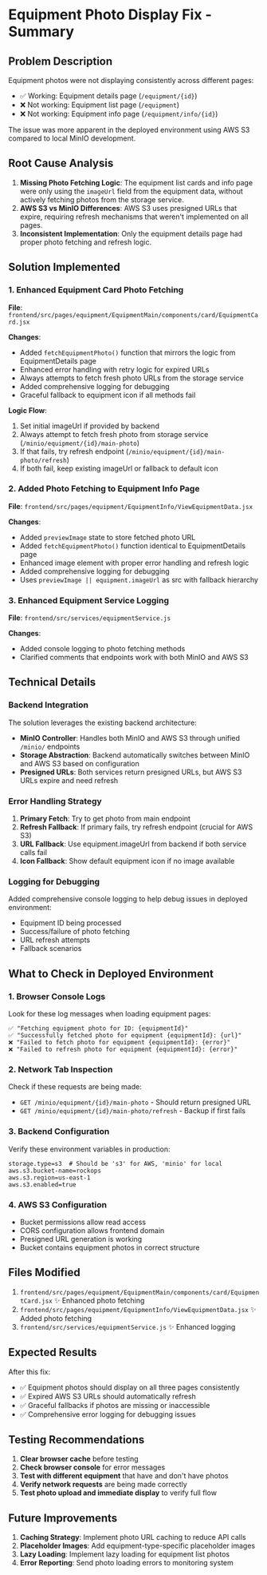# Equipment Photo Display Fix - Summary

## Problem Description
Equipment photos were not displaying consistently across different pages:
- ✅ Working: Equipment details page (`/equipment/{id}`) 
- ❌ Not working: Equipment list page (`/equipment`)
- ❌ Not working: Equipment info page (`/equipment/info/{id}`)

The issue was more apparent in the deployed environment using AWS S3 compared to local MinIO development.

## Root Cause Analysis
1. **Missing Photo Fetching Logic**: The equipment list cards and info page were only using the `imageUrl` field from the equipment data, without actively fetching photos from the storage service.
2. **AWS S3 vs MinIO Differences**: AWS S3 uses presigned URLs that expire, requiring refresh mechanisms that weren't implemented on all pages.
3. **Inconsistent Implementation**: Only the equipment details page had proper photo fetching and refresh logic.

## Solution Implemented

### 1. Enhanced Equipment Card Photo Fetching
**File**: `frontend/src/pages/equipment/EquipmentMain/components/card/EquipmentCard.jsx`

**Changes**:
- Added `fetchEquipmentPhoto()` function that mirrors the logic from EquipmentDetails page
- Enhanced error handling with retry logic for expired URLs
- Always attempts to fetch fresh photo URLs from the storage service
- Added comprehensive logging for debugging
- Graceful fallback to equipment icon if all methods fail

**Logic Flow**:
1. Set initial imageUrl if provided by backend
2. Always attempt to fetch fresh photo from storage service (`/minio/equipment/{id}/main-photo`)
3. If that fails, try refresh endpoint (`/minio/equipment/{id}/main-photo/refresh`)
4. If both fail, keep existing imageUrl or fallback to default icon

### 2. Added Photo Fetching to Equipment Info Page
**File**: `frontend/src/pages/equipment/EquipmentInfo/ViewEquipmentData.jsx`

**Changes**:
- Added `previewImage` state to store fetched photo URL
- Added `fetchEquipmentPhoto()` function identical to EquipmentDetails page
- Enhanced image element with proper error handling and refresh logic
- Added comprehensive logging for debugging
- Uses `previewImage || equipment.imageUrl` as src with fallback hierarchy

### 3. Enhanced Equipment Service Logging
**File**: `frontend/src/services/equipmentService.js`

**Changes**:
- Added console logging to photo fetching methods
- Clarified comments that endpoints work with both MinIO and AWS S3

## Technical Details

### Backend Integration
The solution leverages the existing backend architecture:
- **MinIO Controller**: Handles both MinIO and AWS S3 through unified `/minio/` endpoints
- **Storage Abstraction**: Backend automatically switches between MinIO and AWS S3 based on configuration
- **Presigned URLs**: Both services return presigned URLs, but AWS S3 URLs expire and need refresh

### Error Handling Strategy
1. **Primary Fetch**: Try to get photo from main endpoint
2. **Refresh Fallback**: If primary fails, try refresh endpoint (crucial for AWS S3)
3. **URL Fallback**: Use equipment.imageUrl from backend if both service calls fail
4. **Icon Fallback**: Show default equipment icon if no image available

### Logging for Debugging
Added comprehensive console logging to help debug issues in deployed environment:
- Equipment ID being processed
- Success/failure of photo fetching
- URL refresh attempts
- Fallback scenarios

## What to Check in Deployed Environment

### 1. Browser Console Logs
Look for these log messages when loading equipment pages:
```
✅ "Fetching equipment photo for ID: {equipmentId}"
✅ "Successfully fetched photo for equipment {equipmentId}: {url}"
❌ "Failed to fetch photo for equipment {equipmentId}: {error}"
❌ "Failed to refresh photo for equipment {equipmentId}: {error}"
```

### 2. Network Tab Inspection
Check if these requests are being made:
- `GET /minio/equipment/{id}/main-photo` - Should return presigned URL
- `GET /minio/equipment/{id}/main-photo/refresh` - Backup if first fails

### 3. Backend Configuration
Verify these environment variables in production:
```properties
storage.type=s3  # Should be 's3' for AWS, 'minio' for local
aws.s3.bucket-name=rockops
aws.s3.region=us-east-1
aws.s3.enabled=true
```

### 4. AWS S3 Configuration
- Bucket permissions allow read access
- CORS configuration allows frontend domain
- Presigned URL generation is working
- Bucket contains equipment photos in correct structure

## Files Modified
1. `frontend/src/pages/equipment/EquipmentMain/components/card/EquipmentCard.jsx` ✨ Enhanced photo fetching
2. `frontend/src/pages/equipment/EquipmentInfo/ViewEquipmentData.jsx` ✨ Added photo fetching  
3. `frontend/src/services/equipmentService.js` ✨ Enhanced logging

## Expected Results
After this fix:
- ✅ Equipment photos should display on all three pages consistently
- ✅ Expired AWS S3 URLs should automatically refresh
- ✅ Graceful fallbacks if photos are missing or inaccessible
- ✅ Comprehensive error logging for debugging issues

## Testing Recommendations
1. **Clear browser cache** before testing
2. **Check browser console** for error messages
3. **Test with different equipment** that have and don't have photos
4. **Verify network requests** are being made correctly
5. **Test photo upload and immediate display** to verify full flow

## Future Improvements
1. **Caching Strategy**: Implement photo URL caching to reduce API calls
2. **Placeholder Images**: Add equipment-type-specific placeholder images
3. **Lazy Loading**: Implement lazy loading for equipment list photos
4. **Error Reporting**: Send photo loading errors to monitoring system

